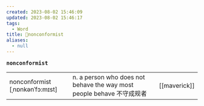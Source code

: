 ```yaml
---
created: 2023-08-02 15:46:09
updated: 2023-08-02 15:46:17
tags:
  - Word
title: 📖nonconformist
aliases:
  - null
---
```


<pre><strong>nonconformist</strong></pre>
|   |   |   |
|---|---|---|
|nonconformist [ˌnɒnkənˈfɔ:mɪst]|n. a person who does not behave the way most people behave 不守成规者|[[maverick]]|